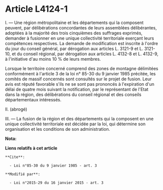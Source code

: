 # Article L4124-1

I. ― Une région métropolitaine et les départements qui la composent peuvent, par délibérations concordantes de leurs
assemblées délibérantes, adoptées à la majorité des trois cinquièmes des suffrages exprimés, demander à fusionner en une
unique collectivité territoriale exerçant leurs compétences respectives. La demande de modification est inscrite à l'ordre du
jour du conseil général, par dérogation aux articles L. 3121-9 et L. 3121-10, et du conseil régional, par dérogation aux
articles L. 4132-8 et L. 4132-9, à l'initiative d'au moins 10 % de leurs membres.

Lorsque le territoire concerné comprend des zones de montagne délimitées conformément à l'article 3 de la loi n° 85-30 du 9
janvier 1985 précitée, les comités de massif concernés sont consultés sur le projet de fusion. Leur avis est réputé favorable
s'ils ne se sont pas prononcés à l'expiration d'un délai de quatre mois suivant la notification, par le représentant de
l'Etat dans la région, des délibérations du conseil régional et des conseils départementaux intéressés. 

II. (abrogé)

III. ― La fusion de la région et des départements qui la composent en une unique collectivité territoriale est décidée par la
loi, qui détermine son organisation et les conditions de son administration.

**Nota:**



**Liens relatifs à cet article**

	**Cite**:

	  - Loi n°85-30 du 9 janvier 1985 - art. 3

	**Modifié par**:

	  - Loi n°2015-29 du 16 janvier 2015 - art. 3
